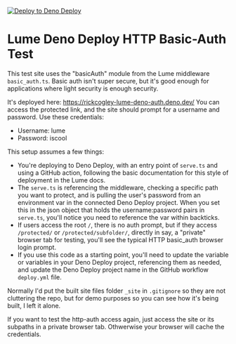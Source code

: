 [![Deploy to Deno Deploy](https://github.com/rickcogley/lume-deno-deploy-auth-test/actions/workflows/deploy.yml/badge.svg)](https://github.com/rickcogley/lume-deno-deploy-auth-test/actions/workflows/deploy.yml)


# Lume Deno Deploy HTTP Basic-Auth Test

This test site uses the "basicAuth" module from the Lume middleware `basic_auth.ts`. Basic auth isn't super secure, but it's good enough for applications where light security is enough security. 

It's deployed here: https://rickcogley-lume-deno-auth.deno.dev/
You can access the protected link, and the site should prompt for a username and password. Use these credentials:

* Username: lume
* Password: iscool

This setup assumes a few things: 

* You're deploying to Deno Deploy, with an entry point of `serve.ts` and using a GitHub action, following the basic documentation for this style of deployment in the Lume docs. 
* The `serve.ts` is referencing the middleware, checking a specific path you want to protect, and is pulling the user's password from an environment var in the connected Deno Deploy project. When you set this in the json object that holds the username:password pairs in `serve.ts`, you'll notice you need to reference the var within backticks. 
* If users access the root `/`, there is no auth prompt, but if they access `/protected/` or `/protected/subfolder/`, directly in say, a "private" browser tab for testing, you'll see the typical HTTP basic_auth browser login prompt.  
* If you use this code as a starting point, you'll need to update the variable or variables in your Deno Deploy project, referencing them as needed, and update the Deno Deploy project name in the GitHub workflow `deploy.yml` file.

Normally I'd put the built site files folder `_site` in `.gitignore` so they are not cluttering the repo, but for demo purposes so you can see how it's being built, I left it alone.  

If you want to test the http-auth access again, just access the site or its subpaths in a private browser tab. Othwerwise your browser will cache the credentials. 
